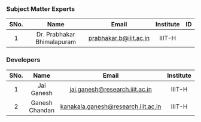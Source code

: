 ### Subject Matter Experts
| SNo. | Name | Email | Institute | ID |
| :---: | :---: | :---: | :---: | :---: |
| 1 | Dr. Prabhakar Bhimalapuram | prabhakar.b@iiit.ac.in | IIIT-H |  |

### Developers
| SNo. | Name | Email | Institute | ID |
| :---: | :---: | :---: | :---: | :---: |
| 1 | Jai Ganesh | jai.ganesh@research.iiit.ac.in | IIIT-H | 2019113023 |
| 2 | Ganesh Chandan | kanakala.ganesh@research.iiit.ac.in | IIIT-H | 2019113024 |
